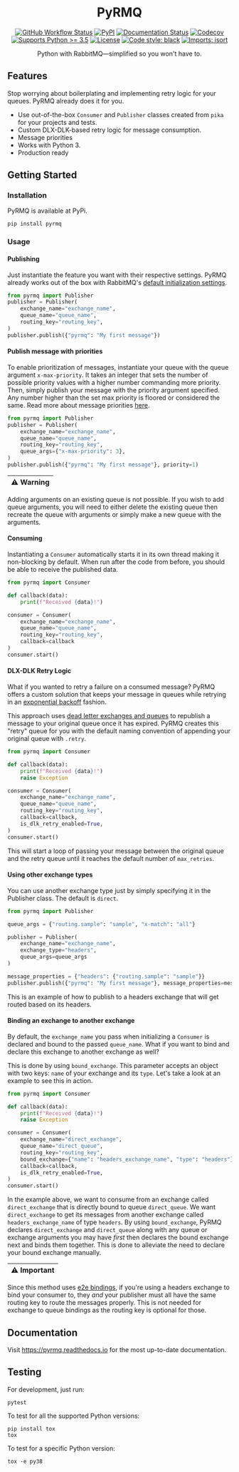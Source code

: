 <!--suppress HtmlDeprecatedAttribute -->
<div align="center">
  <h1>PyRMQ</h1>
  <a href="https://github.com/first-digital-finance/pyrmq"><img alt="GitHub Workflow Status" src="https://img.shields.io/github/workflow/status/altusgerona/pyrmq/Upload%20PyRMQ%20to%20PyPI?style=for-the-badge"></a>
  <a href="https://pypi.org/project/PyRMQ/"><img alt="PyPI" src="https://img.shields.io/pypi/v/pyrmq?style=for-the-badge"></a>
  <a href="https://pyrmq.readthedocs.io"><img src='https://readthedocs.org/projects/pyrmq/badge/?version=latest&style=for-the-badge' alt='Documentation Status' /></a>
  <a href="https://codecov.io/gh/first-digital-finance/pyrmq"><img alt="Codecov" src="https://img.shields.io/codecov/c/github/first-digital-finance/pyrmq/master.svg?style=for-the-badge"></a>
  <a href="https://pypi.org/project/PyRMQ/"><img alt="Supports Python >= 3.5" src="https://img.shields.io/pypi/pyversions/pyrmq?style=for-the-badge"/></a>
  <a href="https://mit-license.org" target="_blank"><img src="https://img.shields.io/badge/license-MIT-blue.svg?longCache=true&style=for-the-badge" alt="License"></a> 
  <a href="https://github.com/psf/black"><img alt="Code style: black" src="https://img.shields.io/badge/code%20style-black-000000.svg?longCache=true&style=for-the-badge"></a>
  <a href="https://github.com/PyCQA/isort"><img alt="Imports: isort" src="https://img.shields.io/badge/%20imports-isort-%231674b1?style=for-the-badge&labelColor=ef8336)](https://pycqa.github.io/isort/"></a>
  <p>Python with RabbitMQ—simplified so you won't have to.</p>
</div>

## Features
Stop worrying about boilerplating and implementing retry logic for your queues. PyRMQ already
does it for you.
- Use out-of-the-box `Consumer` and `Publisher` classes created from `pika` for your projects and tests.
- Custom DLX-DLK-based retry logic for message consumption.
- Message priorities
- Works with Python 3.
- Production ready

## Getting Started
### Installation
PyRMQ is available at PyPi.
```shell script
pip install pyrmq
```
### Usage
#### Publishing
Just instantiate the feature you want with their respective settings.
PyRMQ already works out of the box with RabbitMQ's [default initialization settings](https://hub.docker.com/_/rabbitmq).
```python
from pyrmq import Publisher
publisher = Publisher(
    exchange_name="exchange_name",
    queue_name="queue_name",
    routing_key="routing_key",
)
publisher.publish({"pyrmq": "My first message"})
```
#### Publish message with priorities
To enable prioritization of messages, instantiate your queue with the queue 
argument `x-max-priority`. It takes an integer that sets the number of possible 
priority values with a higher number commanding more priority. Then, simply 
publish your message with the priority argument specified. Any number higher 
than the set max priority is floored or considered the same.
Read more about message priorities [here](https://www.rabbitmq.com/priority.html).
```python
from pyrmq import Publisher
publisher = Publisher(
    exchange_name="exchange_name",
    queue_name="queue_name",
    routing_key="routing_key",
    queue_args={"x-max-priority": 3},
)
publisher.publish({"pyrmq": "My first message"}, priority=1)
```

| :warning: Warning                                                                                  |
|:---------------------------------------------------------------------------------------------------|
Adding arguments on an existing queue is not possible. If you wish to add queue arguments, you will need to either
delete the existing queue then recreate the queue with arguments or simply make a new queue with the arguments.

#### Consuming
Instantiating a `Consumer` automatically starts it in its own thread making it
non-blocking by default. When run after the code from before, you should be
able to receive the published data.
```python
from pyrmq import Consumer

def callback(data):
    print(f"Received {data}!")

consumer = Consumer(
    exchange_name="exchange_name",
    queue_name="queue_name",
    routing_key="routing_key",
    callback=callback
)
consumer.start()
```

#### DLX-DLK Retry Logic
What if you wanted to retry a failure on a consumed message? PyRMQ offers a custom solution that keeps your message
in queues while retrying in an [exponential backoff](https://en.wikipedia.org/wiki/Exponential_backoff) fashion.

This approach uses [dead letter exchanges and queues](https://www.rabbitmq.com/dlx.html) to republish a message to your
original queue once it has expired. PyRMQ creates this "retry" queue for you with the default naming convention of
appending your original queue with `.retry`.

```python
from pyrmq import Consumer

def callback(data):
    print(f"Received {data}!")
    raise Exception

consumer = Consumer(
    exchange_name="exchange_name",
    queue_name="queue_name",
    routing_key="routing_key",
    callback=callback,
    is_dlk_retry_enabled=True,
)
consumer.start()
```

This will start a loop of passing your message between the original queue and the retry queue until it reaches
the default number of `max_retries`.

#### Using other exchange types
You can use another exchange type just by simply specifying it in the Publisher class. The default is
`direct`. 

```python
from pyrmq import Publisher

queue_args = {"routing.sample": "sample", "x-match": "all"}

publisher = Publisher(
    exchange_name="exchange_name",
    exchange_type="headers",
    queue_args=queue_args
)

message_properties = {"headers": {"routing.sample": "sample"}}
publisher.publish({"pyrmq": "My first message"}, message_properties=message_properties)
```

This is an example of how to publish to a headers exchange that will get routed
based on its headers.

#### Binding an exchange to another exchange
By default, the `exchange_name` you pass when initializing a `Consumer` is declared and bound to the passed
`queue_name`. What if you want to bind and declare this exchange to another exchange as well?

This is done by using `bound_exchange`. This parameter accepts an object with two keys: `name` of your exchange and its
`type`. Let's take a look at an example to see this in action.

```py
from pyrmq import Consumer

def callback(data):
    print(f"Received {data}!")
    raise Exception

consumer = Consumer(
    exchange_name="direct_exchange",
    queue_name="direct_queue",
    routing_key="routing_key",
    bound_exchange={"name": "headers_exchange_name", "type": "headers"},
    callback=callback,
    is_dlk_retry_enabled=True,
)
consumer.start()
```

In the example above, we want to consume from an exchange called `direct_exchange` that is directly bound to queue
`direct_queue`. We want `direct_exchange` to get its messages from another exchange called `headers_exchange_name` of
type `headers`. By using `bound_exchange`, PyRMQ declares `direct_exchange` and `direct_queue` along with any queue or
exchange arguments you may have _first_ then declares the bound exchange next and binds them together. This is done
to alleviate the need to declare your bound exchange manually.

| :warning: Important                                                                                |
|:---------------------------------------------------------------------------------------------------|
Since this method uses [e2e bindings](https://www.rabbitmq.com/e2e.html), if you're using a headers exchange to bind
your consumer to, they _and_ your publisher must all have the same routing key to route the messages properly. This
is not needed for exchange to queue bindings as the routing key is optional for those.

## Documentation
Visit https://pyrmq.readthedocs.io for the most up-to-date documentation.


## Testing
For development, just run:
```shell script
pytest
```
To test for all the supported Python versions:
```shell script
pip install tox
tox
```
To test for a specific Python version:
```shell script
tox -e py38
```
